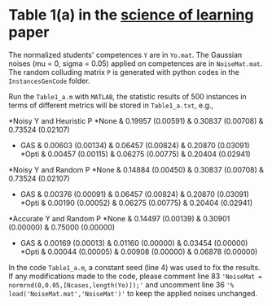 # Table 1(a) in the [science of learning]() paper

The normalized students' competences ``Y`` are in ``Yo.mat``. The Gaussian noises (mu = 0, sigma = 0.05) applied on competences are in ``NoiseMat.mat``.
The random colluding matrix ``P`` is generated with python codes in the ``InstancesGenCode`` folder.

Run the ``Table1_a.m`` with ``MATLAB``, the statistic results of 500 instances in terms of different metrics will be stored in ``Table1_a.txt``, e.g.,

*Noisy Y and Heuristic P
*None & 0.19957 (0.00591) & 0.30837 (0.00708) & 0.73524 (0.02107)
* GAS & 0.00603 (0.00134) & 0.06457 (0.00824) & 0.20870 (0.03091)
*Opti & 0.00457 (0.00115) & 0.06275 (0.00775) & 0.20404 (0.02941)

*Noisy Y and Random P
*None & 0.14884 (0.00450) & 0.30837 (0.00708) & 0.73524 (0.02107)
* GAS & 0.00376 (0.00091) & 0.06457 (0.00824) & 0.20870 (0.03091)
*Opti & 0.00190 (0.00052) & 0.06275 (0.00775) & 0.20404 (0.02941)

*Accurate Y and Random P
*None & 0.14497 (0.00139) & 0.30901 (0.00000) & 0.75000 (0.00000)
* GAS & 0.00169 (0.00013) & 0.01160 (0.00000) & 0.03454 (0.00000)
*Opti & 0.00044 (0.00005) & 0.00908 (0.00000) & 0.06878 (0.00000)

In the code ``Table1_a.m``, a constant seed (line 4) was used to fix the results. If any modifications made to the code, please comment line 83 
```'NoiseMat = normrnd(0,0.05,[Ncases,length(Yo)]);'```
and uncomment line 36 
```'% load('NoiseMat.mat','NoiseMat')'```
to keep the applied noises unchanged.
